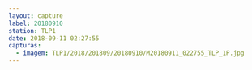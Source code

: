 ```yaml
---
layout: capture
label: 20180910
station: TLP1
date: 2018-09-11 02:27:55
capturas:
  - imagem: TLP1/2018/201809/20180910/M20180911_022755_TLP_1P.jpg
---
```


